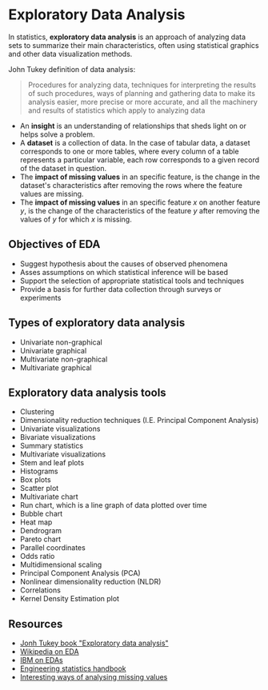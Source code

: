 # Exploratory Data Analysis
In statistics, **exploratory data analysis** is an approach of analyzing data sets
to summarize their main characteristics, often using statistical graphics and
other data visualization methods.

John Tukey definition of data analysis:
> Procedures for analyzing data, techniques for interpreting the results of such
procedures, ways of planning and gathering data to make its analysis easier,
more precise or more accurate, and all the machinery and results of statistics
which apply to analyzing data

- An **insight** is an understanding of relationships that sheds light on or helps solve
a problem.
- A **dataset** is a collection of data. In the case of tabular data, a dataset
corresponds to one or more tables, where every column of a table represents a
particular variable, each row corresponds to a given record of the dataset in
question.
- The **impact of missing values** in an specific feature, is the change in the
dataset's characteristics after removing the rows where the feature values
are missing.
- The **impact of missing values** in an specific feature *x* on another feature *y*,
is the change of the characteristics of the feature *y* after removing the values of
*y* for which *x* is missing.


## Objectives of EDA
- Suggest hypothesis about the causes of observed phenomena
- Asses assumptions on which statistical inference will be based
- Support the selection of appropriate statistical tools and techniques
- Provide a basis for further data collection through surveys or experiments


## Types of exploratory data analysis
- Univariate non-graphical
- Univariate graphical
- Multivariate non-graphical
- Multivariate graphical


## Exploratory data analysis tools
- Clustering
- Dimensionality reduction techniques (I.E. Principal Component Analysis)
- Univariate visualizations
- Bivariate visualizations
- Summary statistics
- Multivariate visualizations
- Stem and leaf plots
- Histograms
- Box plots
- Scatter plot
- Multivariate chart
- Run chart, which is a line graph of data plotted over time
- Bubble chart
- Heat map
- Dendrogram
- Pareto chart
- Parallel coordinates
- Odds ratio
- Multidimensional scaling
- Principal Component Analysis (PCA)
- Nonlinear dimensionality reduction (NLDR)
- Correlations
- Kernel Density Estimation plot


## Resources
- [Jonh Tukey book "Exploratory data analysis"](https://archive.org/details/exploratorydataa00tuke_0/page/n1/mode/2up)
- [Wikipedia on EDA](https://en.wikipedia.org/wiki/Exploratory_data_analysis)
- [IBM on EDAs](https://www.ibm.com/cloud/learn/exploratory-data-analysis)
- [Engineering statistics handbook](https://www.itl.nist.gov/div898/handbook/eda/eda.htm)
- [Interesting ways of analysing missing values](https://docs.dataprep.ai/user_guide/eda/plot_missing.html)
